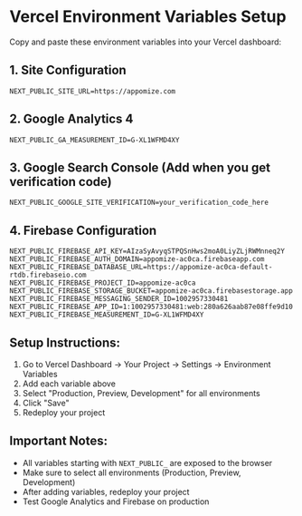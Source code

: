 # Vercel Environment Variables Setup

Copy and paste these environment variables into your Vercel dashboard:

## 1. Site Configuration
```
NEXT_PUBLIC_SITE_URL=https://appomize.com
```

## 2. Google Analytics 4
```
NEXT_PUBLIC_GA_MEASUREMENT_ID=G-XL1WFMD4XY
```

## 3. Google Search Console (Add when you get verification code)
```
NEXT_PUBLIC_GOOGLE_SITE_VERIFICATION=your_verification_code_here
```

## 4. Firebase Configuration
```
NEXT_PUBLIC_FIREBASE_API_KEY=AIzaSyAvyqSTPQSnHws2moA0LiyZLjRWMnneq2Y
NEXT_PUBLIC_FIREBASE_AUTH_DOMAIN=appomize-ac0ca.firebaseapp.com
NEXT_PUBLIC_FIREBASE_DATABASE_URL=https://appomize-ac0ca-default-rtdb.firebaseio.com
NEXT_PUBLIC_FIREBASE_PROJECT_ID=appomize-ac0ca
NEXT_PUBLIC_FIREBASE_STORAGE_BUCKET=appomize-ac0ca.firebasestorage.app
NEXT_PUBLIC_FIREBASE_MESSAGING_SENDER_ID=1002957330481
NEXT_PUBLIC_FIREBASE_APP_ID=1:1002957330481:web:280a626aab87e08ffe9d10
NEXT_PUBLIC_FIREBASE_MEASUREMENT_ID=G-XL1WFMD4XY
```

## Setup Instructions:

1. Go to Vercel Dashboard → Your Project → Settings → Environment Variables
2. Add each variable above
3. Select "Production, Preview, Development" for all environments
4. Click "Save"
5. Redeploy your project

## Important Notes:

- All variables starting with `NEXT_PUBLIC_` are exposed to the browser
- Make sure to select all environments (Production, Preview, Development)
- After adding variables, redeploy your project
- Test Google Analytics and Firebase on production 
